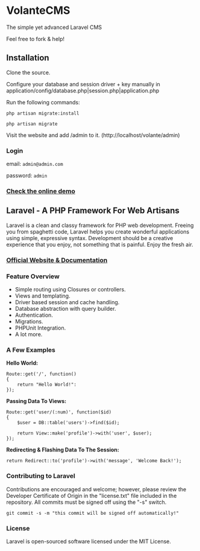 # VolanteCMS

The simple yet advanced Laravel CMS

Feel free to fork & help!


## Installation

Clone the source.

Configure your database and session driver + key manually in application/config/database.php|session.php|application.php

Run the following commands:

`php artisan migrate:install`

`php artisan migrate`

Visit the website and add /admin to it. (http://localhost/volante/admin)


### Login

email: `admin@admin.com`

password: `admin`

### [Check the online demo](http://84.30.117.40/volante/admin)


## Laravel - A PHP Framework For Web Artisans

Laravel is a clean and classy framework for PHP web development. Freeing you from spaghetti code, Laravel helps you create wonderful applications using simple, expressive syntax. Development should be a creative experience that you enjoy, not something that is painful. Enjoy the fresh air.

### [Official Website & Documentation](http://laravel.com)

### Feature Overview

- Simple routing using Closures or controllers.
- Views and templating.
- Driver based session and cache handling.
- Database abstraction with query builder.
- Authentication.
- Migrations.
- PHPUnit Integration.
- A lot more.

### A Few Examples

**Hello World:**

	Route::get('/', function()
	{
		return "Hello World!":
	});

**Passing Data To Views:**

	Route::get('user/(:num)', function($id)
	{
		$user = DB::table('users')->find($id);

		return View::make('profile')->with('user', $user);
	});

**Redirecting & Flashing Data To The Session:**

	return Redirect::to('profile')->with('message', 'Welcome Back!');

### Contributing to Laravel

Contributions are encouraged and welcome; however, please review the Developer Certificate of Origin in the "license.txt" file included in the repository. All commits must be signed off using the "-s" switch.

	git commit -s -m "this commit will be signed off automatically!"

### License

Laravel is open-sourced software licensed under the MIT License.